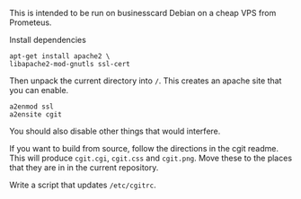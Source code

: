 This is intended to be run on businesscard Debian on a cheap
VPS from Prometeus.

Install dependencies

    apt-get install apache2 \
    libapache2-mod-gnutls ssl-cert

Then unpack the current directory into `/`.
This creates an apache site that you can enable.

    a2enmod ssl
    a2ensite cgit

You should also disable other things that would interfere.

If you want to build from source, follow the directions
in the cgit readme. This will produce `cgit.cgi`, `cgit.css`
and `cgit.png`. Move these to the places that they are in
in the current repository.

Write a script that updates `/etc/cgitrc`.
